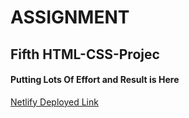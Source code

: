 # ASSIGNMENT 
## Fifth  HTML-CSS-Projec

#### Putting Lots Of Effort and Result is Here

[Netlify Deployed Link](https://fifth-project-html-css.netlify.app/)